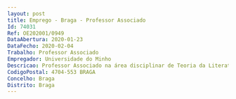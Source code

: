 ```yaml
--- 
layout: post
title: Emprego - Braga - Professor Associado
Id: 74031
Ref: OE202001/0949
DataAbertura: 2020-01-23
DataFecho: 2020-02-04
Trabalho: Professor Associado
Empregador: Universidade do Minho
Descricao: Professor Associado na área disciplinar de Teoria da Literatura e Literaturas de Língua Portuguesa
CodigoPostal: 4704-553 BRAGA
Concelho: Braga
Distrito: Braga
--- 
```

